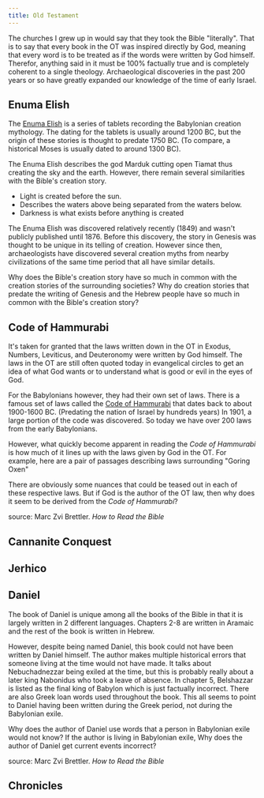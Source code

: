 ```yaml
---
title: Old Testament
---
```


<RedTitleBar
  title="Old Testament"
/>

The churches I grew up in would say that they took the Bible "literally". That is to say that every book in the OT was inspired directly by God, meaning that every word is to be treated as if the words were written by God himself. Therefor, anything said in it must be 100% factually true and is completely coherent to a single theology. Archaeological discoveries in the past 200 years or so have greatly expanded our knowledge of the time of early Israel.

## Enuma Elish

The [Enuma Elish](https://biologos.org/articles/genesis-1-and-a-babylonian-creation-story/) is a series of tablets recording the Babylonian creation mythology. The dating for the tablets is usually around 1200 BC, but the origin of these stories is thought to predate 1750 BC. (To compare, a historical Moses is usually dated to around 1300 BC).

The Enuma Elish describes the god Marduk cutting open Tiamat thus creating the sky and the earth. However, there remain several similarities with the Bible's creation story.

- Light is created before the sun.
- Describes the waters above being separated from the waters below.
- Darkness is what exists before anything is created

The Enuma Elish was discovered relatively recently (1849) and wasn't publicly published until 1876. Before this discovery, the story in Genesis was thought to be unique in its telling of creation. However since then, archaeologists have discovered several creation myths from nearby civilizations of the same time period that all have similar details.

Why does the Bible's creation story have so much in common with the creation stories of the surrounding societies? Why do creation stories that predate the writing of Genesis and the Hebrew people have so much in common with the Bible's creation story?

## Code of Hammurabi

It's taken for granted that the laws written down in the OT in Exodus, Numbers, Leviticus, and Deuteronomy were written by God himself. The laws in the OT are still often quoted today in evangelical circles to get an idea of what God wants or to understand what is good or evil in the eyes of God.

For the Babylonians however, they had their own set of laws. There is a famous set of laws called the [Code of Hammurabi](https://www.history.com/topics/ancient-history/hammurabi) that dates back to about 1900-1600 BC. (Predating the nation of Israel by hundreds years) In 1901, a large portion of the code was discovered. So today we have over 200 laws from the early Babylonians.

However, what quickly become apparent in reading the *Code of Hammurabi* is how much of it lines up with the laws given by God in the OT. For example, here are a pair of passages describing laws surrounding "Goring Oxen"

<ScriptureQuote
  reference="Exodus 21:28-32"
  quote="When an ox gores a man or a woman to death, the ox shall be stoned and its flesh shall not be eaten, but the owner of the ox is not to be punished. If, however, that ox has been in the habit of goring, and its owner, though warned, has failed to guard it, and it kills a man or a woman-- the ox shall be stoned and its owner, too, shall be put to death. If ransom is laid upon him, he must pay whatever is laid upon him to redeem his life. So, too, if it gores a minor, male or female, the owner shall be dealt with according to the same rule. But if the ox gores a slave, male or female, he shall pay thirty shekels of silver to the master, and the ox shall be stoned."
/>

<ScriptureQuote
  reference="Code of Hammurabi 250-252"
  quote="If an ox gores a man while it is passing through the street, that case no basis for a claim. If a man's ox is a known gorer, and the authorities of his city quarter notify him that it is a known gorer, but he does not blunt its horns or control his ox, and that ox gores to death a member of the upper class, he [the owner] shall give thirty shekes of silver. If it is a man's slave [who is fatally gored], he shall give twenty shekels of silver."
/>

There are obviously some nuances that could be teased out in each of these respective laws. But if God is the author of the OT law, then why does it seem to be derived from the *Code of Hammurabi*?

source: Marc Zvi Brettler. *How to Read the Bible*

## Cannanite Conquest

## Jerhico

## Daniel

The book of Daniel is unique among all the books of the Bible in that it is largely written in 2 different languages. Chapters 2-8 are written in Aramaic and the rest of the book is written in Hebrew.

However, despite being named Daniel, this book could not have been written by Daniel himself. The author makes multiple historical errors that someone living at the time would not have made. It talks about Nebuchadnezzar being exiled at the time, but this is probably really about a later king Nabonidus who took a leave of absence. In chapter 5, Belshazzar is listed as the final king of Babylon which is just factually incorrect. There are also Greek loan words used throughout the book. This all seems to point to Daniel having been written during the Greek period, not during the Babylonian exile.

Why does the author of Daniel use words that a person in Babylonian exile would not know? If the author is living in Babylonian exile, Why does the author of Daniel get current events incorrect?

source: Marc Zvi Brettler. *How to Read the Bible*

## Chronicles